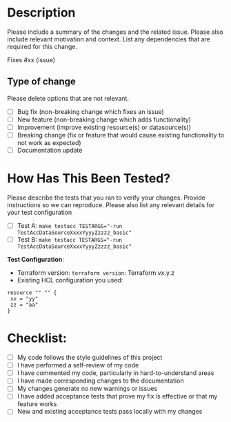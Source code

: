 # Description

Please include a summary of the changes and the related issue. Please also include relevant motivation and context. List any dependencies that are required for this change.

Fixes #xx (issue)

## Type of change

Please delete options that are not relevant.

- [ ] Bug fix (non-breaking change which fixes an issue)
- [ ] New feature (non-breaking change which adds functionality)
- [ ] Improvement (improve existing resource(s) or datasource(s))
- [ ] Breaking change (fix or feature that would cause existing functionality to not work as expected)
- [ ] Documentation update

# How Has This Been Tested?

Please describe the tests that you ran to verify your changes. Provide instructions so we can reproduce. Please also list any relevant details for your test configuration

- [ ] Test A: `make testacc TESTARGS="-run TestAccDataSourceXxxxYyyyZzzzz_basic"`
- [ ] Test B: `make testacc TESTARGS="-run TestAccDataSourceXxxxYyyyZzzzz_basic"`

**Test Configuration**:
* Terraform version: `terraform version`: Terraform vx.y.z
* Existing HCL configuration you used: 
```hcl
resource "" "" {
 xx = "yy"
 zz = "aa"
}
```

# Checklist:

- [ ] My code follows the style guidelines of this project
- [ ] I have performed a self-review of my code
- [ ] I have commented my code, particularly in hard-to-understand areas
- [ ] I have made corresponding changes to the documentation
- [ ] My changes generate no new warnings or issues
- [ ] I have added acceptance tests that prove my fix is effective or that my feature works
- [ ] New and existing acceptance tests pass locally with my changes
